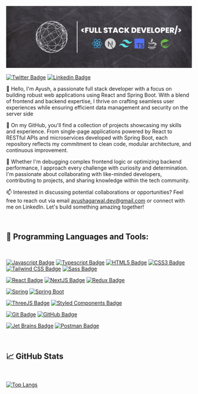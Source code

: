 <img src='./assets/githubHeader.png' alt='Github Banner'>

[![Twitter Badge](https://img.shields.io/badge/-@ayushagarwwal027-1ca0f1?style=flat&labelColor=000000&logo=x&logoColor=white&link=https://twitter.com/Ipenywis)](https://twitter.com/ayushagarwal027)
[![Linkedin Badge](https://img.shields.io/badge/-Ayush-0e76a8?style=flat&labelColor=0e76a8&logo=linkedin&logoColor=white)](https://www.linkedin.com/in/ayush-agarwal-145a20166/)

👋 Hello, I'm Ayush, a passionate full stack developer with a focus on building robust web applications using React and Spring Boot. With a blend of frontend and backend expertise, I thrive on crafting seamless user experiences while ensuring efficient data management and security on the server side

🚀 On my GitHub, you'll find a collection of projects showcasing my skills and experience. From single-page applications powered by React to RESTful APIs and microservices developed with Spring Boot, each repository reflects my commitment to clean code, modular architecture, and continuous improvement.

🔧 Whether I'm debugging complex frontend logic or optimizing backend performance, I approach every challenge with curiosity and determination. I'm passionate about collaborating with like-minded developers, contributing to projects, and sharing knowledge within the tech community.

📫 Interested in discussing potential collaborations or opportunities? Feel free to reach out via email ayushagarwal.dev@gmail.com or connect with me on LinkedIn. Let's build something amazing together!

<br>

## 💼 Programming Languages and Tools:

<br>

[![Javascript Badge](https://img.shields.io/badge/-Javascript-F0DB4F?style=for-the-badge&labelColor=black&logo=javascript&logoColor=F0DB4F)](#)
[![Typescript Badge](https://img.shields.io/badge/-Typescript-007acc?style=for-the-badge&labelColor=black&logo=typescript&logoColor=007acc)](#)
[![HTML5 Badge](https://img.shields.io/badge/-HTML5-E34F26?style=for-the-badge&labelColor=black&logo=html5&logoColor=E34F26)](#)
[![CSS3 Badge](https://img.shields.io/badge/-CSS3-1572B6?style=for-the-badge&labelColor=black&logo=css3&logoColor=1572B6)](#)
[![Tailwind CSS Badge](https://img.shields.io/badge/-Tailwind%20CSS-45e6dd?style=for-the-badge&labelColor=black&logo=tailwind-css&logoColor=45e6dd)](#)
[![Sass Badge](https://img.shields.io/badge/-Sass-CC6699?style=for-the-badge&labelColor=black&logo=sass&logoColor=CC6699)](#)

[![React Badge](https://img.shields.io/badge/-React-61dafb?style=for-the-badge&labelColor=black&logo=react&logoColor=61dafb)](#)
[![NextJS Badge](https://img.shields.io/badge/-nextjs-black?style=for-the-badge&labelColor=black&logo=next.js&logoColor=lightgray)](#)
[![Redux Badge](https://img.shields.io/badge/-redux-764ABC?style=for-the-badge&labelColor=black&logo=redux&logoColor=764ABC)](#)


[![Spring](https://img.shields.io/badge/-Spring-6DB33F?style=for-the-badge&labelColor=black&logo=spring&logoColor=6DB33F)](#)
[![Spring Boot](https://img.shields.io/badge/-Spring%20Boot-6DB33F?style=for-the-badge&labelColor=black&logo=springboot&logoColor=6DB33F)](#)

[![ThreeJS Badge](https://img.shields.io/badge/-threejs-222222?style=for-the-badge&labelColor=black&logo=three.js&logoColor=white)](#)
[![Styled Components Badge](https://img.shields.io/badge/-styled%20components-DB7093?style=for-the-badge&labelColor=black&logo=styled-components&logoColor=DB7093)](#)

[![Git Badge](https://img.shields.io/badge/-Git-F05032?style=for-the-badge&labelColor=black&logo=git&logoColor=F05032)](#)
[![GitHub Badge](https://img.shields.io/badge/-GitHub-black?style=for-the-badge&labelColor=black&logo=github&logoColor=white)](#)



[![Jet Brains Badge](https://img.shields.io/badge/-Jet%20brains-cb4469?style=for-the-badge&labelColor=black&logo=jetbrains&logoColor=cb4469)](#)
[![Postman Badge](https://img.shields.io/badge/-postman-black?style=for-the-badge&labelColor=black&logo=postman)](#)


<br>

## 📈 GitHub Stats

<br>

[![Top Langs](https://github-readme-stats.vercel.app/api/top-langs/?username=ayushagarwal27&langs_count=7&theme=ayu-mirage&hide=dart&layout=compact&hide_border=true&)](https://github.com/ayushCode27/github-readme-stats)


